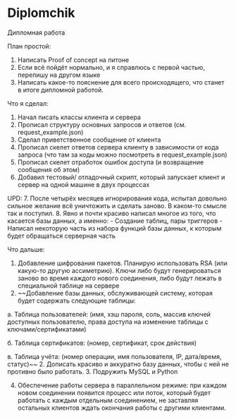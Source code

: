 # Diplomchik
Дипломная работа 


План простой:
1. Написать Proof of concept на питоне
2. Если всё пойдёт нормально, и я справлюсь с первой частью, перепишу на другом языке
3. Написать какое-то пояснение для всего происходящего, что станет в итоге дипломной работой.

Что я сделал:
1. Начал писать классы клиента и сервера
2. Прописал структуру основных запросов и ответов (см. request_example.json)
3. Сделал приветственное сообщение от клиента
4. Прописал скелет ответов сервера клиенту в зависимости от кода запроса (что там за коды можно посмотреть в request_example.json)
5. Прописал скелет отработок ошибок доступа (и возвращение сообщения об этом)
6. Добавил тестовый/ отладочный скрипт, который запускает клиент и сервер на одной машине в двух процессах

UPD:
    7. После четырёх месяцев игнорирования кода, испытал довольно сильное желание всё уничтожить и сделать заново. В каком-то смысле так и поступил.
    8. Явно и почти красиво написал многое из того, что касается базы данных, а именно:
        - Создание таблиц, пары триггеров
        - Написал некоторую часть из набора функций базы данных, к которым будет обращаться серверная часть


Что дальше:
1. Добавление шифрования пакетов. Планирую использовать RSA (или какую-то другую ассиметрию). Ключи либо будут генерироваться заново во время каждого нового соединения, либо будут лежать в специальной таблице на сервере
2. ~~Добавление базы данных, обслуживающей систему, которая будет содержать следующие таблицы:

а. Таблица пользователей: (имя, хэш пароля, соль, массив ключей доступных пользователю, права доступа на изменение таблицы с ключами/сертификатами)

б. Таблица сертификатов: (номер, сертификат, срок действия)

в. Таблица учёта: (номер операции, имя пользователя, IP, дата/время, статус)~~
2. Дописать красиво и аккуратно базу данных, чтобы с ней не противно было работать.
3. Подружить MySQL и Python

4. Обеспечение работы сервера в параллельном режиме: при каждом новом соединении появится процесс или поток, который будет работать с каждым отдельным соединением, не заставляя остальных клиентов ждать окончания работы с другими клиентами.

